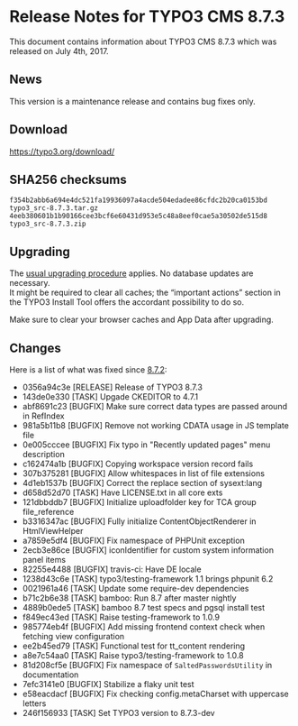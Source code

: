 Release Notes for TYPO3 CMS 8.7.3
=================================

This document contains information about TYPO3 CMS 8.7.3 which was
released on July 4th, 2017.

News
----

This version is a maintenance release and contains bug fixes only.

Download
--------

<https://typo3.org/download/>

SHA256 checksums
----------------

    f354b2abb6a694e4dc521fa19936097a4acde504edadee86cfdc2b20ca0153bd  typo3_src-8.7.3.tar.gz
    4eeb380601b1b90166cee3bcf6e60431d953e5c48a8eef0cae5a30502de515d8  typo3_src-8.7.3.zip

Upgrading
---------

The [usual upgrading
procedure](https://docs.typo3.org/typo3cms/InstallationGuide/) applies.
No database updates are necessary.\
It might be required to clear all caches; the “important actions”
section in the TYPO3 Install Tool offers the accordant possibility to do
so.

Make sure to clear your browser caches and App Data after upgrading.

Changes
-------

Here is a list of what was fixed since
[8.7.2](TYPO3_CMS_8.7.2 "wikilink"):

 * 0356a94c3e [RELEASE] Release of TYPO3 8.7.3
 * 143de0e330 [TASK] Upgade CKEDITOR to 4.7.1
 * abf8691c23 [BUGFIX] Make sure correct data types are passed around in RefIndex
 * 981a5b11b8 [BUGFIX] Remove not working CDATA usage in JS template file
 * 0e005cccee [BUGFIX] Fix typo in "Recently updated pages" menu description
 * c162474a1b [BUGFIX] Copying workspace version record fails
 * 307b375281 [BUGFIX] Allow whitespaces in list of file extensions
 * 4d1eb1537b [BUGFIX] Correct the replace section of sysext:lang
 * d658d52d70 [TASK] Have LICENSE.txt in all core exts
 * 121dbbddb7 [BUGFIX] Initialize uploadfolder key for TCA group file_reference
 * b3316347ac [BUGFIX] Fully initialize ContentObjectRenderer in HtmlViewHelper
 * a7859e5df4 [BUGFIX] Fix namespace of PHPUnit exception
 * 2ecb3e86ce [BUGFIX] iconIdentifier for custom system information panel items
 * 82255e4488 [BUGFIX] travis-ci: Have DE locale
 * 1238d43c6e [TASK] typo3/testing-framework 1.1 brings phpunit 6.2
 * 0021961a46 [TASK] Update some require-dev dependencies
 * b71c2b6e38 [TASK] bamboo: Run 8.7 after master nightly
 * 4889b0ede5 [TASK] bamboo 8.7 test specs and pgsql install test
 * f849ec43ed [TASK] Raise testing-framework to 1.0.9
 * 985774eb4f [BUGFIX] Add missing frontend context check when fetching view configuration
 * ee2b45ed79 [TASK] Functional test for tt_content rendering
 * a8e7c54aa0 [TASK] Raise typo3/testing-framework to 1.0.8
 * 81d208cf5e [BUGFIX] Fix namespace of `SaltedPasswordsUtility` in documentation
 * 7efc3141e0 [BUGFIX] Stabilize a flaky unit test
 * e58eacdacf [BUGFIX] Fix checking config.metaCharset with uppercase letters
 * 246f156933 [TASK] Set TYPO3 version to 8.7.3-dev


